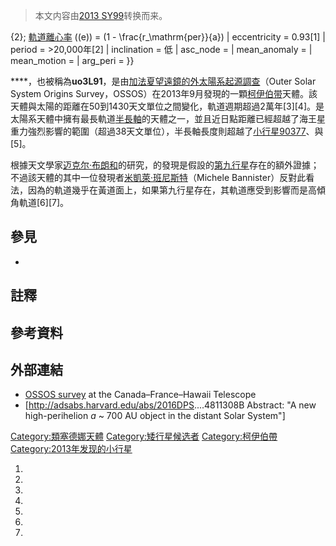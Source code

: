 > 本文内容由[2013 SY99](https://zh.wikipedia.org/wiki/2013_SY99)转换而来。


{2}</math>; [軌道離心率](../Page/軌道離心率.md "wikilink") (\(e\)) = \(1 - \frac{r_\mathrm{per}}{a}\)</ref> | eccentricity = 0.93\[1\] | period = \>20,000年\[2\] | inclination = 低 | asc_node = | mean_anomaly = | mean_motion = | arg_peri = }}

****，也被稱為**uo3L91**，是由[加法夏望遠鏡的外太陽系起源調查](https://zh.wikipedia.org/wiki/加法夏望遠鏡 "wikilink")（Outer Solar System Origins Survey，OSSOS）在2013年9月發現的一顆[柯伊伯带](../Page/柯伊伯带.md "wikilink")天體。該天體與太陽的距離在50到1430天文單位之間變化，軌道週期超過2萬年\[3\]\[4\]。是太陽系天體中擁有最長軌道[半長軸](../Page/半長軸.md "wikilink")的天體之一，並且近日點距離已經超越了海王星重力強烈影響的範圍（超過38天文單位），半長軸長度則超越了[小行星90377](../Page/小行星90377.md "wikilink")、與\[5\]。

根據天文學家[迈克尔·布朗和](../Page/米高·E·布朗.md "wikilink")的研究，的發現是假設的[第九行星](../Page/第九行星.md "wikilink")存在的額外證據；不過該天體的其中一位發現者[米凱萊·班尼斯特](https://zh.wikipedia.org/wiki/米凱萊·班尼斯特 "wikilink")（Michele Bannister）反對此看法，因為的軌道幾乎在黃道面上，如果第九行星存在，其軌道應受到影響而是高傾角軌道\[6\]\[7\]。

## 參見

  -
## 註釋

## 參考資料

## 外部連結

  - [OSSOS survey](http://www.ossos-survey.org/) at the Canada–France–Hawaii Telescope
  - \[<http://adsabs.harvard.edu/abs/2016DPS>....4811308B Abstract: "A new high-perihelion *a* \~ 700 AU object in the distant Solar System"\]

[Category:類塞德娜天體](https://zh.wikipedia.org/wiki/Category:類塞德娜天體 "wikilink") [Category:矮行星候选者](https://zh.wikipedia.org/wiki/Category:矮行星候选者 "wikilink") [Category:柯伊伯帶](https://zh.wikipedia.org/wiki/Category:柯伊伯帶 "wikilink") [Category:2013年发现的小行星](https://zh.wikipedia.org/wiki/Category:2013年发现的小行星 "wikilink")

1.
2.
3.
4.
5.
6.
7.
